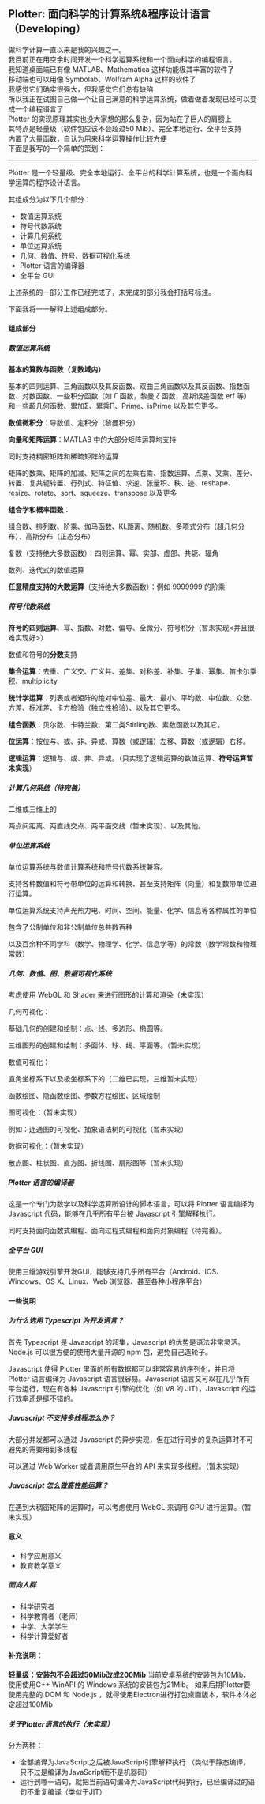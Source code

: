 ## Plotter: 面向科学的计算系统&程序设计语言（Developing）

做科学计算一直以来是我的兴趣之一。  
我目前正在用空余时间开发一个科学运算系统和一个面向科学的编程语言。  
我知道桌面端已有像 MATLAB、Mathematica 这样功能极其丰富的软件了  
移动端也可以用像 Symbolab、Wolfram Alpha 这样的软件了  
我感觉它们确实很强大，但我感觉它们总有缺陷  
所以我正在试图自己做一个让自己满意的科学运算系统，做着做着发现已经可以变成一个编程语言了  
Plotter 的实现原理其实也没大家想的那么复杂，因为站在了巨人的肩膀上  
其特点是轻量级（软件包应该不会超过50 Mib）、完全本地运行、全平台支持  
内置了大量函数，自认为用来科学运算操作比较方便  
下面是我写的一个简单的策划：  

------

Plotter 是一个轻量级、完全本地运行、全平台的科学计算系统，也是一个面向科学运算的程序设计语言。

其组成分为以下几个部分：

- 数值运算系统
- 符号代数系统
- 计算几何系统
- 单位运算系统
- 几何、数值、符号、数据可视化系统
- Plotter 语言的编译器
- 全平台 GUI

上述系统的一部分工作已经完成了，未完成的部分我会打括号标注。

下面我将一一解释上述组成部分。

#### 组成部分

##### 数值运算系统

**基本的算数与函数（复数域内）**

基本的四则运算、三角函数以及其反函数、双曲三角函数以及其反函数、指数函数、对数函数、一些积分函数（如 $Γ$ 函数，黎曼 $ζ$ 函数，高斯误差函数 $\mathrm{erf}$ 等）和一些超几何函数、累加Σ、累乘Π、Prime、isPrime 以及其它更多。

**数值微积分**：导数值、定积分（黎曼积分）

**向量和矩阵运算**：MATLAB 中的大部分矩阵运算均支持

同时支持稠密矩阵和稀疏矩阵的运算

矩阵的数乘、矩阵的加减、矩阵之间的左乘右乘、指数运算、点乘、叉乘、差分、转置、复共轭转置、行列式、特征值、求逆、张量积、秩、迹、reshape、resize、rotate、sort、squeeze、transpose 以及更多

**组合学和概率函数**：

组合数、排列数、阶乘、伽马函数、KL距离、随机数、多项式分布（超几何分布）、高斯分布（正态分布）

复数（支持绝大多数函数）：四则运算、幂、实部、虚部、共轭、辐角

数列、迭代式的数值运算

**任意精度支持的大数运算**（支持绝大多数函数）：例如 9999999 的阶乘

##### 符号代数系统

**符号的四则运算**、幂、指数、对数、偏导、全微分、符号积分（暂未实现<并且很难实现好>）

数值和符号的**分数**支持

**集合运算**：去重、广义交、广义并、差集、对称差、补集、子集、幂集、笛卡尔乘积、multiplicity

**统计学运算**：列表或者矩阵的绝对中位差、最大、最小、平均数、中位数、众数、方差、标准差、卡方检验（独立性检验）、以及其它更多。

**组合函数**：贝尔数、卡特兰数、第二类Stirling数、素数函数以及其它。

**位运算**：按位与、或、非、异或、算数（或逻辑）左移、算数（或逻辑）右移。

**逻辑运算**：逻辑与、或、非、异或。（只实现了逻辑运算的数值运算、**符号运算暂未实现**）

##### 计算几何系统（待完善）

二维或三维上的

两点间距离、两直线交点、两平面交线（暂未实现）、以及其他。

##### 单位运算系统

单位运算系统与数值计算系统和符号代数系统兼容。

支持各种数值和符号带单位的运算和转换、甚至支持矩阵（向量）和复数带单位进行运算。

单位运算系统支持声光热力电、时间、空间、能量、化学、信息等各种属性的单位

包含了公制单位和非公制单位总共数百种

以及百余种不同学科（数学、物理学、化学、信息学等）的常数（数学常数和物理常数）

##### 几何、数值、图、数据可视化系统

考虑使用 WebGL 和 Shader 来进行图形的计算和渲染（未实现）

几何可视化：

基础几何的创建和绘制：点、线、多边形、椭圆等。

三维图形的创建和绘制：多面体、球、线、平面等。（暂未实现）

数值可视化：

直角坐标系下以及极坐标系下的（二维已实现，三维暂未实现）

函数绘图、隐函数绘图、参数方程绘图、区域绘制

图可视化：（暂未实现）

例如：连通图的可视化、抽象语法树的可视化（暂未实现）

数据可视化：（暂未实现）

散点图、柱状图、直方图、折线图、扇形图等（暂未实现）

##### Plotter 语言的编译器

这是一个专门为数学以及科学运算所设计的脚本语言，可以将 Plotter 语言编译为 Javascript 代码，能够在几乎所有平台被 Javascript 引擎解释执行。

同时支持面向函数式编程、面向过程式编程和面向对象编程（待完善）。

##### 全平台 GUI

使用三维游戏引擎开发GUI，能够支持几乎所有平台（Android、IOS、Windows、OS X、Linux、Web 浏览器、甚至各种小程序平台）

#### 一些说明

##### 为什么选用 Typescript 为开发语言？

首先 Typescript 是 Javascript 的超集，Javascript 的优势是语法非常灵活。Node.js 可以很方便的使用大量开源的 npm 包，避免自己造轮子。

Javascript 使得 Plotter 里面的所有数据都可以非常容易的序列化，并且将 Plotter 语言编译为 Javascript 语言很容易。Javascript 语言又可以在几乎所有平台运行，现在有各种 Javascript 引擎的优化（如 V8 的 JIT），Javascript 的运行效率还是挺不错的。

##### Javascript 不支持多线程怎么办？

大部分并发都可以通过 Javascript 的异步实现，但在进行同步的复杂运算时不可避免的需要用到多线程

可以通过 Web Worker 或者调用原生平台的 API 来实现多线程。（暂未实现）

##### Javascript 怎么做高性能运算？

在遇到大稠密矩阵的运算时，可以考虑使用 WebGL 来调用 GPU 进行运算。（暂未实现）

#### 意义

- 科学应用意义
- 教育教学意义

##### 面向人群

- 科学研究者
- 科学教育者（老师）
- 中学、大学学生
- 科学计算爱好者

#### 补充说明：

**轻量级：安装包不会超过50Mib改成200Mib**
当前安卓系统的安装包为10Mib，使用使用C++ WinAPI 的 Windows 系统的安装包为21Mib。
如果后期Plotter要使用完整的 DOM 和 Node.js ，就得使用Electron进行打包桌面版本，软件本体必定超过100Mib

##### 关于Plotter语言的执行（未实现）

分为两种：

- 全部编译为JavaScript之后被JavaScript引擎解释执行 （类似于静态编译，只不过是编译为JavaScript而不是机器码）
- 运行到哪一语句，就把当前语句编译为JavaScript代码执行，已经编译过的语句不重复编译（类似于JIT）